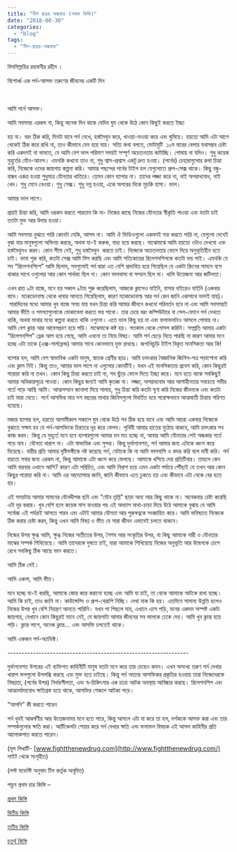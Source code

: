 ```yaml
---
title: "নীল রঙের অন্ধকার (পঞ্চম কিস্তি)"
date: "2018-08-30"
categories: 
  - "blog"
tags: 
  - "নীল-রঙের-অন্ধকার"
---
```


বিসমিল্লাহির রহমানীর রহীম ।

বিশোর্ধ্ব এক পর্ন-আসক্ত তরুণের জীবনের একটি দিন

 

আমি পর্নে আসক্ত।

আমি সবসময় এরকম না, কিন্তু অনেক দিন থাকে যেদিন ঘুম থেকে উঠে কোন কিছুই করতে ইচ্ছা

হয় না। বরং ঠিক করি, দিনটা যাবে পর্ন দেখে, হস্তমৈথুন করে, খাওয়া-দাওয়া করে এবং ঘুমিয়ে। হয়তো আমি এটা আগে থেকেই ঠিক করে রাখি না, তাও কীভাবে যেন হয়ে যায়। সত্যি কথা বলতে, মোটামুটি  ১০ম বারের বেলায় যথাসম্ভব চেষ্টা করি একদমই না ভাবতে, যে আমি বেশ ভাল পরিমাণ সময়ই সম্পূর্ণ অচেতনতায় কাটাচ্ছি। পোষায় না যদিও। শুধু কয়েক মুহুর্তের যৌন-আনন্দ। এমনকি কখনো তাও না, শুধু শ্বাস-প্রশ্বাস একটু দ্রুত হওয়া। (পর্নের) চেহারাগুলোর কথা চিন্তা করি, নিজেকে ওদের জায়গায় কল্পনা করি। আমার পছন্দের পর্নের টাইপ হল যেগুলোতে গ্রুপ-সেক্স থাকে। কিছু বন্ধু-বান্ধব একত্র হওয়া শুধুমাত্র যৌনতার খাতিরে। তেমন কোন ব্যাপার না। তাদের লজ্জা করে না, নাই অপরাধবোধ, নাই খেদ। শুধু মেনে নেওয়া। শুধু সেক্স। শুধু নগ্ন হওয়া, একে অপরের দিকে মুচকি হাসা। ভাল।

আমার ভাল লাগে।

প্রায়ই চিন্তা করি, আমি ওরকম করতে পারতাম কি না- নিজের কাছে নিজের যৌনতার স্বীকৃতি পাওয়া এবং যতটা চাই ততটা মুক্ত আর উদার হওয়া।

আমি সবসময় বুঝতে পারি কোনটা মেকি, আসল না। আমি ঐ ভিডিওগুলো একদমই সহ্য করতে পারি না, যেগুলো দেখেই বুঝা যায় মানুষগুলো অভিনয় করছে, অথবা যা-ই করুক, বাধ্য হয়ে করছে। মাঝেমাঝে আমি হয়তো ওটাও দেখবো এবং হস্তমৈথুনও করব। কোন সীমা নেই, শুধু হস্তমৈথুন  করতে চাই। নিজেকে অচেতনতায় ফেলে দিয়ে অনুভূতিহীন হতে চাই। ভাবা শুরু করি, কতটা সেক্স আমি মিস করছি এবং আমি সত্যিকারের রিলেশনশিপকে কতটা ভয় পাই। এমনকি যে সব “রিলেশনশিপে” আমি ছিলাম, সবগুলোই পর্ন দ্বারা এত বেশি প্রভাবিত হয়ে গিয়েছিল যে একটা স্ক্রিনের সামনে বসে থাকার সাথে ওগুলোর আর কোন পার্থক্য ছিল না। কোন ভালবাসা বা সম্মান ছিল না। খালি উত্তেজনা আর জটিলতা।

এখন রাত ৯টা বাজে, মনে হয় সকাল ৯টায় শুরু করেছিলাম, আজকে ক্লাসেও যাইনি, বাসার বাইরেও যাইনি (একবার বাদে। ম্যাকডোনাল্ড থেকে খাবার আনতে গিয়েছিলাম, কারণ ম্যাকডোনাল্ড আর পর্ন কেন জানি একসাথে ভালই যায়)। সারাদিনের মধ্যে আমার খুব বাজে সময় যায় যখন চিন্তা করি আমার জীবনে কখনো পরিবর্তন হবে না এবং আমি সবসময়ই আমার ভীতি ও সমস্যাগুলোকে মোকাবেলা করতে ভয় পাবো। তার চেয়ে বরং কম্পিউটারে বা সেল-ফোনে পর্ন দেখতে থাকি, অথবা মাথার মধ্যে কল্পনা করতে থাকি ওগুলো। এতে ভাল কিছু হয় না এবং ফলাফলটাও আসলে পোষায় না। আমি বেশ ক্লান্ত আর আবেগপ্রবণ হয়ে পড়ি। মাঝেমাঝে কষ্ট হয়। গতকাল থেকে গোসল করিনি। সম্প্রতি আমার একটা “রিলেশনশিপ” ব্রেক আপ হয়ে গেছে, আমি এখনো তা নিয়ে বিষণ্ণ। আমি পর্ন ছেড়ে দিতে পারছি না কারণ আমার মনে হচ্ছে এটা তাকে (এক্স-গার্লফ্রেন্ড) আমার সাথে কোনভাবে যুক্ত রাখছে। জগাখিচুড়ি টাইপ বিকৃত মানসিকতা আর কি!

ব্যাপার হল, আমি বেশ স্বাভাবিক একটা মানুষ, স্নাতক শ্রেণীর ছাত্র। আমি চমৎকার বৈজ্ঞানিক জিনিস-পত্র পড়াশোনা করি এবং ক্লাস নিই। কিন্তু তাও, আমার ভাল লাগে না এগুলোর কোনটিই। যখন এই মানসিকতায় প্রবেশ করি, কোন কিছুরই পরোয়া করি না তখন। কোন কিছু চিন্তা করতে চাই না, সব ছুঁড়ে ফেলে দিতে ইচ্ছা করে। মনে হতে থাকে সবকিছুই আমার অধিকারসূত্রে পাওয়া। কোন কিছুর জন্যই আমি কৃতজ্ঞ না। লজ্জা, অপরাধবোধ আর আশাহীনতার সবচেয়ে গভীর গর্তে পড়ে আছি আমি। আত্মসম্মান জানালা দিয়ে পালায়, শুধু চিন্তা করি কতটা ঘৃণা করি নিজের জীবনকে এবং কতটা চাই মারা যেতে। পর্নে আসক্তির মাত্র দশ বছরের মাথায় জিনিসগুলো বিবর্তিত হয়ে পরোক্ষভাবে আত্মঘাতী চিন্তায় পরিণত হয়েছে।

মজার ব্যাপার হল, হয়তো আগামীকাল সকালে ঘুম থেকে উঠে সব ঠিক হয়ে যাবে এবং আমি আরো একবার নিজেকে বুঝাতে সক্ষম হব যে পর্ন-আসক্তিকে চিরতরে দূর করে ফেলব। পৃথিবী আমার হাতের মুঠোয় থাকবে, আমি চমৎকার সব কাজ করব। কিন্তু যে মুহূর্তে মনে হবে ব্যাপারগুলো আমার মন মত হচ্ছে না, আবার আমি যৌনতার সেই অন্ধকার গর্তে পড়ে যাব। যৌনতা খারাপ না। এটা স্বাভাবিক এবং সুন্দর। কিন্তু দুর্ভাগ্যবশত, পর্ন আমার জন্য এটাকে ধ্বংস করে দিয়েছে। নারীর প্রতি আমার দৃষ্টিভঙ্গীকে নষ্ট করেছে পর্ন, যেটাকে কি না আমি ভালবাসি ও কদর করি বলে দাবী করি। পর্ন হয়তো সবার জন্য এরকম না, কিন্তু আমাকে এটা ধ্বংস করে ফেলছে। আমাকে ধসিয়ে দেয় প্রতিটিবার। তাহলে কেন আমি বারবার এখানে আসি? কারণ এটা পরিচিত, এবং আমি নিরাশ হয়ে এমন একটা পর্যায়ে পৌঁছাই যে তখন আর কোন কিছুর পরোয়া করি না। আমি এর আদ্যোপান্ত জানি, জানি কীভাবে এতে ঢুকতে হয় এবং কীভাবে এটা থেকে বের হতে হয়।

এই সময়টায় আমার সামনের যৌনদ্দীপক ছবি এবং “যৌন তৃপ্তি” ছাড়া অন্য আর কিছু থাকে না। অনেকবার চেষ্টা করেছি এটা দূর করার। খুব বেশি হলে কয়েক মাস যাওয়ার পর এই অভ্যাস মাথা-চাড়া দিয়ে উঠে আমাকে বুঝায় যে আমি সর্বোচ্চ এই পর্যন্তই আসতে পারব এবং এটাই আমার যৌনতা আর পুরুষত্বকে সংজ্ঞায়িত করে। আমি ভবিষ্যতে নিজেকে ঠিক করার চেষ্টা করব, কিন্তু এখন আমি বিষণ্ণ ও ভীত যে সারা জীবন এভাবেই চলতে থাকবে।

নিজের উপর ক্ষুব্ধ আমি, ক্ষুব্ধ নিজের অতীতের উপর, শৈশব আর সংস্কৃতির উপর, যা কিছু আমাকে নারী ও যৌনতার মাঝের সম্পর্ক শিখিয়েছে। আমি তাদেরকে দুষতে চাই, যারা আমাকে শিখিয়েছে নিজের অনুভূতি আর উদ্বেগকে চেপে রেখে সবকিছু ঠিক আছে ভান করতে।

আমি ঠিক নেই।

আমি একলা, আমি ভীত।

মনে হচ্ছে যা-ই করছি, আমাকে জোর করে করানো হচ্ছে এবং আমি যা চাই, তা থেকে আমাকে আটকে রাখা হচ্ছে। আমি কি চাই, তাও জানি না। কাউন্সেলিং ও গ্রুপ-থেরাপি নিচ্ছি। দেখা যাক কি হয়। এতদিনে সামান্য উন্নতি হলেও নিজের উপর খুব বেশি নিয়ন্ত্রণ আনতে পারিনি। যখন পা পিছলে যায়, এখানে এসে পড়ি, মনের একদম অস্পষ্ট একটা জায়গায়, যেখানে কোন কিছুরই মানে নেই, যে জায়গাটা আমার জীবনের সব ভালকে ঢেকে দেয়। আমি খুব ক্লান্ত হয়ে পড়ি। ক্লান্ত লাগে, অনেক ক্লান্ত... এবং আসক্তি চলতেই থাকে।

আমি একজন পর্ন-অ্যাডিক্ট।

\----------------------------------------------------------------

দুর্ভাগ্যবশত উপরের এই ব্যক্তিগত কাহিনীটি মানুষ যতটা মনে করে তার চেয়েও কমন। এখন অসংখ্য তরুণ পর্ন দেখার খারাপ ফলগুলো উপলব্ধি করছে এবং মুক্ত হতে চাইছে। কিন্তু পর্ন অত্যন্ত আসক্তিকর প্রকৃতির হওয়ায় তারা নিজেদেরকে বিষণ্ণতা, (পর্নের উপর) নির্ভরশীলতা, এবং স্ব-চিকিৎসার এক চক্রে আটক অবস্থায় আবিষ্কার করছে। রিলেশনশিপ এবং আত্মমর্যাদাবোধ ক্ষতিগ্রস্ত হতে থাকে, আসক্তির শেকলে আটকা পড়ে।

“আপনি” কী করতে পারেন

পর্ন খুবই আকর্ষণীয় আর উত্তেজনাময় মনে হতে পারে, কিন্তু আসলে এটা যা করে তা হল, দর্শককে আসক্ত করা এবং তার সম্পর্কগুলোর ক্ষতি করা। আর্টিকেলটা শেয়ার করে পর্ন দেখার ক্ষতি এবং ফলাফল বিষয়ক এই আসল কাহিনীর প্রতি আলোকপাত করতে পারেন।

(মূল লিখাটি- [www.fightthenewdrug.com](http://www.fightthenewdrug.com/) সাইট থেকে সংগৃহীত)

(লস্ট মডেস্টি অনুবাদ টিম কর্তৃক অনূদিত)

পড়ুন প্রথম চার কিস্তি –

[প্রথম কিস্তি](http://lostmodesty.blogspot.com/2015/09/blog-post.html)

[দ্বিতীয় কিস্তি](http://lostmodesty.blogspot.com/2015/11/blog-post.html)

[তৃতীয় কিস্তি](http://lostmodesty.blogspot.com/2015/11/blog-post_9.html)

[চতুর্থ কিস্তি](http://lostmodesty.blogspot.com/2016/02/blog-post_15.html)

